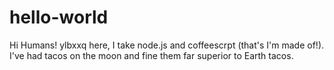 # hello-world
Hi Humans!
ylbxxq here, I take node.js and coffeescrpt (that's I'm made of!).
I've had tacos on the moon and fine them far superior to Earth tacos.
